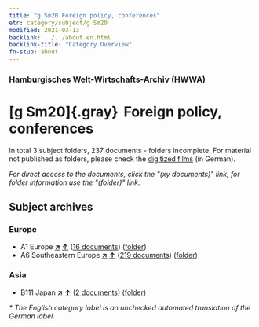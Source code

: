```yaml
---
title: "g Sm20 Foreign policy, conferences"
etr: category/subject/g Sm20
modified: 2021-03-13
backlink: ../../about.en.html
backlink-title: "Category Overview"
fn-stub: about
---
```


### Hamburgisches Welt-Wirtschafts-Archiv (HWWA)
# [g Sm20]{.gray}&#8201; Foreign policy, conferences&#160; 





In total 3 subject folders, 237 documents - folders incomplete.
For material not published as folders, please check the [digitized films](/film/h1_sh) (in German).

_For direct access to the documents, click the "(xy documents)" link, for folder information use the "(folder)" link._

## Subject archives



### Europe

- A1 Europe [**&nearr;**](../../../geo/i/140892/about.en.html "Europe (all folders)") [**&uarr;**](../../../geo/about.en.html#A1 "Country category system") (<a href="https://pm20.zbw.eu/dfgview/sh/140892,153593" title="about: Europe : Foreign policy, conferences" target="_blank">16 documents</a>) ([folder](http://purl.org/pressemappe20/folder/sh/140892,153593))
- A6 Southeastern Europe [**&nearr;**](../../../geo/i/140900/about.en.html "Southeastern Europe (all folders)") [**&uarr;**](../../../geo/about.en.html#A6 "Country category system") (<a href="https://pm20.zbw.eu/dfgview/sh/140900,153593" title="about: Southeastern Europe : Foreign policy, conferences" target="_blank">219 documents</a>) ([folder](http://purl.org/pressemappe20/folder/sh/140900,153593))

### Asia

- B111 Japan [**&nearr;**](../../../geo/i/141272/about.en.html "Japan (all folders)") [**&uarr;**](../../../geo/about.en.html#B111 "Country category system") (<a href="https://pm20.zbw.eu/dfgview/sh/141272,153593" title="about: Japan : Foreign policy, conferences" target="_blank">2 documents</a>) ([folder](http://purl.org/pressemappe20/folder/sh/141272,153593))


_* The English category label is an unchecked automated translation of the German label._

